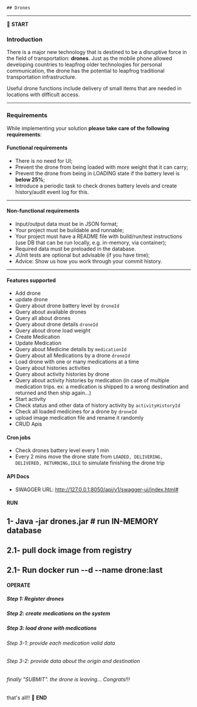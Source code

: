     ## Drones

-----------------------------------------------------

:scroll: **START**

### Introduction

There is a major new technology that is destined to be a disruptive force in the field of transportation: **drones**. Just as the mobile phone allowed developing countries to leapfrog older technologies for personal communication, the drone has the potential to leapfrog traditional transportation infrastructure.

Useful drone functions include delivery of small items that are needed in locations with difficult access.

-------------------------------------------------------

### Requirements

While implementing your solution **please take care of the following requirements**: 

#### Functional requirements

- There is no need for UI;
- Prevent the drone from being loaded with more weight that it can carry;
- Prevent the drone from being in LOADING state if the battery level is **below 25%**;
- Introduce a periodic task to check drones battery levels and create history/audit event log for this.

---------------------------------------------------------

#### Non-functional requirements

- Input/output data must be in JSON format;
- Your project must be buildable and runnable;
- Your project must have a README file with build/run/test instructions (use DB that can be run locally, e.g. in-memory, via container);
- Required data must be preloaded in the database.
- JUnit tests are optional but advisable (if you have time);
- Advice: Show us how you work through your commit history.

-----------------------------------------------------------

#### Features supported
* Add drone
* update drone
* Query about drone battery level by ``droneId``
* Query about available drones
* Query all about drones
* Query about  drone details ``droneId``
* Query about drone load weight
* Create Medication
* Update Medication
* Query about Medicine details by ``medicationId``
* Query about all Medications by a drone ``droneId``
* Load drone with one or many medications at a time
* Query about histories activities
* Query about activity histories by drone
* Query about activity histories by medication (in case of multiple medication trips. ex: a medication is shipped to a wrong destination and returned and then ship again...) 
* Start activity
* Check status and other data of history activity by ``activityHistoryId``
* Check all loaded medicines for a drone by ``droneId``
* upload image medication file and rename it randomly 
* CRUD Apis 

#### Cron jobs
* Check drones battery level every 1 min
* Every 2 mins move the drone state from ```LOADED,
  DELIVERING,
  DELIVERED,
  RETURNING,IDLE``` to simulate finishing the drone trip

#### API Docs 
 - SWAGGER URL: http://127.0.0.1:8050/api/v1/swagger-ui/index.html#
#### RUN
## 1- Java -jar drones.jar # run IN-MEMORY database
## 2.1- pull dock image from registry
## 2.1- Run docker run --d --name drone:last
#### OPERATE
##### Step 1: Register drones
##### Step 2: create medications on the system
##### Step 3: load drone with medications
###### Step 3-1: provide each medication valid data
###### Step 3-2: provide data about the origin and destination
###### finally "SUBMIT". the drone is leaving... Congrats!!!

that's all!!
:scroll: **END** 
